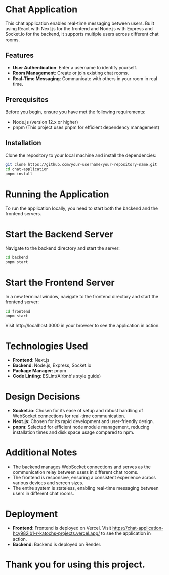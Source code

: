 # Chat Application

This chat application enables real-time messaging between users. Built using React with Next.js for the frontend and Node.js with Express and Socket.io for the backend, it supports multiple users across different chat rooms.

## Features

- **User Authentication**: Enter a username to identify yourself.
- **Room Management**: Create or join existing chat rooms.
- **Real-Time Messaging**: Communicate with others in your room in real time.

## Prerequisites

Before you begin, ensure you have met the following requirements:
- Node.js (version 12.x or higher)
- pnpm (This project uses pnpm for efficient dependency management)

## Installation

Clone the repository to your local machine and install the dependencies:

```bash
git clone https://github.com/your-username/your-repository-name.git
cd chat-application
pnpm install
```
# Running the Application

To run the application locally, you need to start both the backend and the frontend servers.

# Start the Backend Server

Navigate to the backend directory and start the server:

```bash
cd backend
pnpm start
```

# Start the Frontend Server

In a new terminal window, navigate to the frontend directory and start the frontend server:

```bash
cd frontend
pnpm start
```

Visit http://localhost:3000 in your browser to see the application in action.

# Technologies Used

- **Frontend**: Next.js
- **Backend**: Node.js, Express, Socket.io
- **Package Manager**: pnpm
- **Code Linting**: ESLint(Airbnb's style guide)

# Design Decisions

- **Socket.io**: Chosen for its ease of setup and robust handling of WebSocket connections for real-time communication.
- **Next.js**: Chosen for its rapid development and user-friendly design.
- **pnpm**: Selected for efficient node module management, reducing installation times and disk space usage compared to npm.

# Additional Notes

- The backend manages WebSocket connections and serves as the communication relay between users in different chat rooms.
- The frontend is responsive, ensuring a consistent experience across various devices and screen sizes.
- The entire system is stateless, enabling real-time messaging between users in different chat rooms.

# Deployment

- **Frontend**: Frontend is deployed on Vercel. Visit https://chat-application-hcy982ib1-r-katochs-projects.vercel.app/ to see the application in action.
- **Backend**: Backend is deployed on Render. 

# Thank you for using this project.
